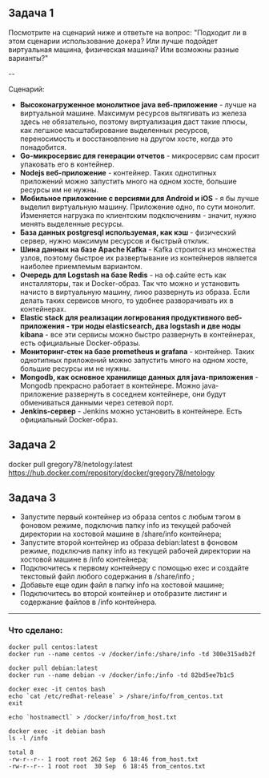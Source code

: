 ## Задача 1 

Посмотрите на сценарий ниже и ответьте на вопрос:
"Подходит ли в этом сценарии использование докера? Или лучше подойдет виртуальная машина, физическая машина? Или возможны разные варианты?"

--

Сценарий:

- **Высоконагруженное монолитное java веб-приложение** - лучше на виртуальной машине. Максимум ресурсов вытягивать из железа здесь не обязательно, поэтому виртуализация даст такие плюсы, как легшкое масштабирование выделенных ресурсов, переносимость и восстановление на другом хосте, когда это понадобится.   
- **Go-микросервис для генерации отчетов** - микросервис сам просит упаковать его в контейнер.  
- **Nodejs веб-приложение** - контейнер. Таких однотипных приложений можно запустить много на одном хосте, большие ресурсы им не нужны.  
- **Мобильное приложение c версиями для Android и iOS** - я бы лучше выделил виртуальную машину. Приложение одно, по сути монолит. Изменяется нагрузка по клиентским подключениям - значит, нужно менять выделенные ресурсы. 
- **База данных postgresql используемая, как кэш** - физический сервер, нужно максимум ресурсов и быстрый отклик.  
- **Шина данных на базе Apache Kafka** - Kafka строится из множества узлов, поэтому быстрое их развертывание из контейнеров является наиболее приемлемым вариантом.
- **Очередь для Logstash на базе Redis** - на оф.сайте есть как инсталляторы, так и Docker-образ. Так что можно и установить начисто в виртуальную машину, лиюо развернуть из образа. Если делать таких сервисов много, то удобнее разворачивать их в контейнерах.  
- **Elastic stack для реализации логирования продуктивного веб-приложения - три ноды elasticsearch, два logstash и две ноды kibana** - все эти сервисы можно быстро развернуть в контейнерах, есть официальные Docker-образы.  
- **Мониторинг-стек на базе prometheus и grafana** - контейнер. Таких однотипных приложений можно запустить много на одном хосте, большие ресурсы им не нужны.  
- **Mongodb, как основное хранилище данных для java-приложения** - Mongodb прекрасно работает в контейнере. Можно java-приложение развернуть в соседнем контейнере, они будут обмениваться данными через сетевой порт.
- **Jenkins-сервер** - Jenkins можно установить в контейнере. Есть официальный Docker-образ.

## Задача 2 

docker pull gregory78/netology:latest    
https://hub.docker.com/repository/docker/gregory78/netology  

## Задача 3 

- Запустите первый контейнер из образа centos c любым тэгом в фоновом режиме, подключив папку info из текущей рабочей директории на хостовой машине в /share/info контейнера;
- Запустите второй контейнер из образа debian:latest в фоновом режиме, подключив папку info из текущей рабочей директории на хостовой машине в /info контейнера;
- Подключитесь к первому контейнеру с помощью exec и создайте текстовый файл любого содержания в /share/info ;
- Добавьте еще один файл в папку info на хостовой машине;
- Подключитесь во второй контейнер и отобразите листинг и содержание файлов в /info контейнера.

---

### Что сделано:  

    docker pull centos:latest  
    docker run --name centos -v /docker/info:/share/info -td 300e315adb2f  
    
    docker pull debian:latest  
    docker run --name debian -v /docker/info:/info -td 82bd5ee7b1c5
    
    docker exec -it centos bash
    echo `cat /etc/redhat-release` > /share/info/from_centos.txt  
    exit  
    
    echo `hostnamectl` > /docker/info/from_host.txt  
    
    docker exec -it debian bash  
    ls -l /info
    
    total 8  
    -rw-r--r-- 1 root root 262 Sep  6 18:46 from_host.txt  
    -rw-r--r-- 1 root root  30 Sep  6 18:45 from_centos.txt 

